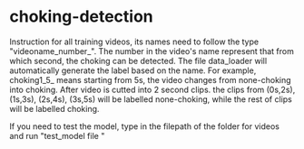 # choking-detection
Instruction
  for all training videos, its names need to follow the type "videoname_number_". The number in the video's name represent that from which second, the choking can be detected. The file data_loader will automatically generate the label based on the name. 
  For example, choking1_5_ means starting from 5s, the video changes from none-choking into choking. After video is cutted into 2 second clips. the clips from (0s,2s), (1s,3s), (2s,4s), (3s,5s) will be labelled none-choking, while the rest of clips will be labelled choking. 
  
  If you need to test the model, type in the filepath of the folder for videos and run "test_model file "
